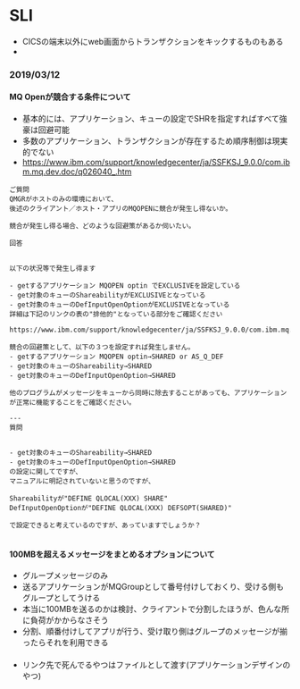 # SLI


- CICSの端末以外にweb画面からトランザクションをキックするものもある
-
### 2019/03/12

#### MQ Openが競合する条件について
- 基本的には、アプリケーション、キューの設定でSHRを指定すればすべて強豪は回避可能
- 多数のアプリケーション、トランザクションが存在するため順序制御は現実的でない
- https://www.ibm.com/support/knowledgecenter/ja/SSFKSJ_9.0.0/com.ibm.mq.dev.doc/q026040_.htm



```
ご質問
QMGRがホストのみの環境において、
後述のクライアント／ホスト・アプリのMQOPENに競合が発生し得ないか。

競合が発生し得る場合、どのような回避策があるか伺いたい。

回答


以下の状況等で発生し得ます

- getするアプリケーション MQOPEN optin でEXCLUSIVEを設定している
- get対象のキューのShareabilityがEXCLUSIVEとなっている
- get対象のキューのDefInputOpenOptionがEXCLUSIVEとなっている
詳細は下記のリンクの表の"排他的"となっている部分をご確認ください
 https://www.ibm.com/support/knowledgecenter/ja/SSFKSJ_9.0.0/com.ibm.mq.dev.doc/q026040_.htm

競合の回避策として、以下の３つを設定すれば発生しません。
- getするアプリケーション MQOPEN optin→SHARED or AS_Q_DEF
- get対象のキューのShareability→SHARED
- get対象のキューのDefInputOpenOption→SHARED

他のプログラムがメッセージをキューから同時に除去することがあっても、アプリケーションが正常に機能することをご確認ください。

---
質問


- get対象のキューのShareability→SHARED
- get対象のキューのDefInputOpenOption→SHARED
の設定に関してですが、
マニュアルに明記されていないと思うのですが、

Shareabilityが"DEFINE QLOCAL(XXX) SHARE"
DefInputOpenOptionが"DEFINE QLOCAL(XXX) DEFSOPT(SHARED)"

で設定できると考えているのですが、あっていますでしょうか？


```
#### 100MBを超えるメッセージをまとめるオプションについて

- グループメッセージのみ
- 送るアプリケーションがMQGroupとして番号付けしておくり、受ける側もグループとしてうける
- 本当に100MBを送るのかは検討、クライアントで分割したほうが、色んな所に負荷がかからなさそう
- 分割、順番付けしてアプリが行う、受け取り側はグループのメッセージが揃ったらそれを利用できる

####
- リンク先で死んでるやつはファイルとして渡す(アプリケーションデザインのやつ)
